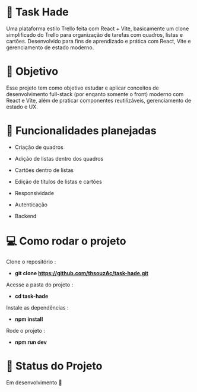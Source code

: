 # 📌 **Task Hade**

Uma plataforma estilo Trello feita com React + Vite, basicamente um clone simplificado do Trello para organização de tarefas com quadros, listas e cartões. Desenvolvido para fins de aprendizado e prática com React, Vite e gerenciamento de estado moderno.

# 🎯 **Objetivo**

Esse projeto tem como objetivo estudar e aplicar conceitos de desenvolvimento full-stack (por enqanto somente o front) moderno com React e Vite, além de praticar componentes reutilizáveis, gerenciamento de estado e UX.


# 🧠 **Funcionalidades planejadas**

- Criação de quadros

- Adição de listas dentro dos quadros

- Cartões dentro de listas

- Edição de títulos de listas e cartões

- Responsividade

- Autenticação 

- Backend 

# **💻 Como rodar o projeto**

Clone o repositório :

- **git clone https://github.com/thsouzAc/task-hade.git**

Acesse a pasta do projeto :

- **cd task-hade**

Instale as dependências :

- **npm install**

Rode o projeto :

- **npm run dev**

# 📅 **Status do Projeto**

Em desenvolvimento 🚧